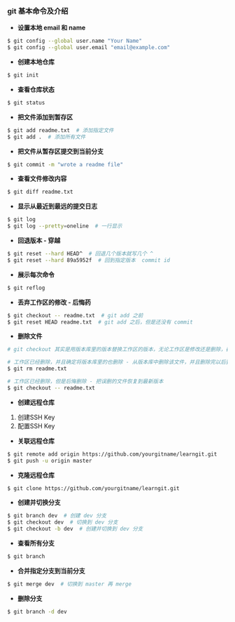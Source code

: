 ### git 基本命令及介绍

- __设置本地 email 和 name__
```bash
$ git config --global user.name "Your Name"
$ git config --global user.email "email@example.com"
```

- __创建本地仓库__
```bash
$ git init
```

- __查看仓库状态__
```bash
$ git status
```

- __把文件添加到暂存区__
```bash
$ git add readme.txt  # 添加指定文件
$ git add .  # 添加所有文件
```

- __把文件从暂存区提交到当前分支__
```bash
$ git commit -m "wrote a readme file"
```

- __查看文件修改内容__
```bash
$ git diff readme.txt 
```

- __显示从最近到最远的提交日志__
```bash
$ git log
$ git log --pretty=oneline  # 一行显示
```

- __回退版本 - 穿越__
```bash
$ git reset --hard HEAD^  # 回退几个版本就写几个 ^
$ git reset --hard 89a5952f  # 回到指定版本  commit id
```

- __展示每次命令__
```bash
$ git reflog
```

- __丢弃工作区的修改 - 后悔药__
```bash
$ git checkout -- readme.txt  # git add 之前
$ git reset HEAD readme.txt  # git add 之后，但是还没有 commit
```

- __删除文件__
```bash
# git checkout 其实是用版本库里的版本替换工作区的版本，无论工作区是修改还是删除，都可以“一键还原”

# 工作区已经删除，并且确定将版本库里的也删除 - 从版本库中删除该文件，并且删除完以后要 commit
$ git rm readme.txt

# 工作区已经删除，但是后悔删除 - 把误删的文件恢复到最新版本
$ git checkout -- readme.txt
```

- __创建远程仓库__
1. 创建SSH Key
2. 配置SSH Key

- __关联远程仓库__
```bash
$ git remote add origin https://github.com/yourgitname/learngit.git
$ git push -u origin master
```

- __克隆远程仓库__
```bash
$ git clone https://github.com/yourgitname/learngit.git
```

- __创建并切换分支__
```bash
$ git branch dev  # 创建 dev 分支
$ git checkout dev  # 切换到 dev 分支
$ git checkout -b dev  # 创建并切换到 dev 分支
```

- __查看所有分支__
```bash
$ git branch
```

- __合并指定分支到当前分支__
```bash
$ git merge dev  # 切换到 master 再 merge
```

- __删除分支__
```bash
$ git branch -d dev
```
